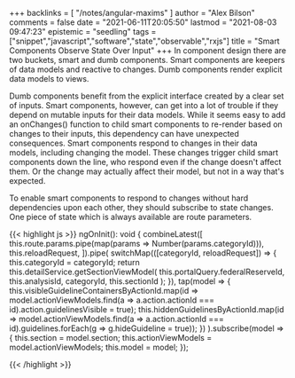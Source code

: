 +++
backlinks = [
    "/notes/angular-maxims"
]
author = "Alex Bilson"
comments = false
date = "2021-06-11T20:05:50"
lastmod = "2021-08-03 09:47:23"
epistemic = "seedling"
tags = ["snippet","javascript","software","state","observable","rxjs"]
title = "Smart Components Observe State Over Input"
+++
In component design there are two buckets, smart and dumb components. Smart components are keepers of data models and reactive to changes. Dumb components render explicit data models to views.

Dumb components benefit from the explicit interface created by a clear set of inputs. Smart components, however, can get into a lot of trouble if they depend on mutable inputs for their data models. While it seems easy to add an onChanges() function to child smart components to re-render based on changes to their inputs, this dependency can have unexpected consequences. Smart components respond to changes in their data models, including changing the model. These changes trigger child smart components down the line, who respond even if the change doesn't affect them. Or the change may actually affect their model, but not in a way that's expected.

To enable smart components to respond to changes without hard dependencies upon each other, they should subscribe to state changes. One piece of state which is always available are route parameters.

{{< highlight js >}}
ngOnInit(): void {
combineLatest([
  this.route.params.pipe(map(params => Number(params.categoryId))),
  this.reloadRequest,
]).pipe(
  switchMap(([categoryId, reloadRequest]) => {
    this.categoryId = categoryId;
    return this.detailService.getSectionViewModel(
      this.portalQuery.federalReserveId,
      this.analysisId,
      categoryId,
      this.sectionId
    );
  }),
  tap(model => {
    this.visibleGuidelineContainersByActionId.map(id => model.actionViewModels.find(a => a.action.actionId === id).action.guidelinesVisible = true);
    this.hiddenGuidelinesByActionId.map(id => model.actionViewModels.find(a => a.action.actionId === id).guidelines.forEach(g => g.hideGuideline = true));
  })
).subscribe(model => {
  this.section = model.section;
  this.actionViewModels = model.actionViewModels;
  this.model = model;
});

{{< /highlight >}}
